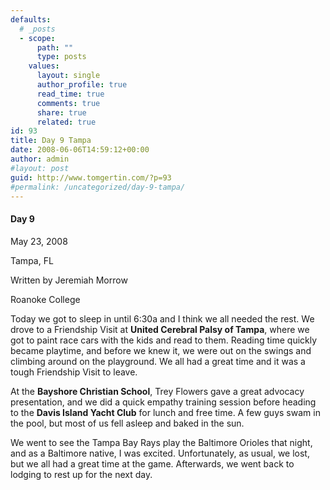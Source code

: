 ```yaml
---
defaults:
  # _posts
  - scope:
      path: ""
      type: posts
    values:
      layout: single
      author_profile: true
      read_time: true
      comments: true
      share: true
      related: true
id: 93
title: Day 9 Tampa
date: 2008-06-06T14:59:12+00:00
author: admin
#layout: post
guid: http://www.tomgertin.com/?p=93
#permalink: /uncategorized/day-9-tampa/
---
```

#### Day 9
  
May 23, 2008
  
Tampa, FL
  
Written by Jeremiah Morrow
  
Roanoke College

Today we got to sleep in until 6:30a and I think we all needed the rest. We drove to a Friendship Visit at **United Cerebral Palsy of Tampa**, where we got to paint race cars with the kids and read to them. Reading time quickly became playtime, and before we knew it, we were out on the swings and climbing around on the playground. We all had a great time and it was a tough Friendship Visit to leave.

At the **Bayshore Christian School**, Trey Flowers gave a great advocacy presentation, and we did a quick empathy training session before heading to the **Davis Island Yacht Club** for lunch and free time. A few guys swam in the pool, but most of us fell asleep and baked in the sun.

We went to see the Tampa Bay Rays play the Baltimore Orioles that night, and as a Baltimore native, I was excited. Unfortunately, as usual, we lost, but we all had a great time at the game. Afterwards, we went back to lodging to rest up for the next day.
